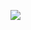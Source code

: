 [![](https://badge.imagelayers.io/jakirkham/nanshe:latest.svg)](https://imagelayers.io/?images=jakirkham/nanshe:latest 'Get your own badge on imagelayers.io')
